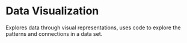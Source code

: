 # Data Visualization

Explores data through visual representations, uses code to explore the patterns and connections in a data set.




